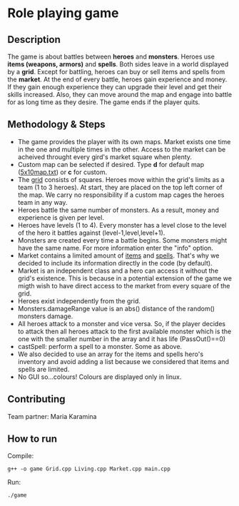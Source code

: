 # Role playing game

## Description

The game is about battles between **heroes** and **monsters**. Heroes use **items (weapons, armors)** and **spells**. Both sides leave in a world displayed by a **grid**. Except for battling, heroes can buy or sell items and spells from the **market**. At the end of every battle, heroes gain experience and money. If they gain enough experience they can upgrade their level and get their skills increased. Also, they can move around the map and engage into battle for as long time as they desire. The game ends if the player quits.

## Methodology & Steps
* The game provides the player with its own maps. Market exists one time in the one and multiple times in the other. Access to the market can be acheived throught every gird's market square when plenty. 
* Custom map can be selected if desired. Type **d** for default map ([5x10map.txt](https://github.com/gkoursiounis/cpp/blob/master/project/5x10map.txt)) or **c** for custom.
* The [grid](https://github.com/gkoursiounis/cpp/blob/master/project/Grid.h) consists of squares. Heroes move within the grid's limits as a team (1 to 3 heroes). At start, they are placed on the top left corner of the map. We carry no responsibility if a custom map cages the heroes team in any way.
* Heroes battle the same number of monsters. As a result, money and experience is given per level.
* Heroes have levels (1 to 4). Every monster has a level close to the level of the hero it battles against (level-1,level,level+1). 
* Monsters are created every time a battle begins. Some monsters might have the same name. For more information enter the "info" option.
* Market contains a limited amount of [items](https://github.com/gkoursiounis/cpp/blob/master/project/Item.h) and [spells](https://github.com/gkoursiounis/cpp/blob/master/project/Spell.h). That's why we decided to include its information directly in the code (by default). 
* Market is an independent class and a hero can access it without the grid's existence. This is because in a potential extension of the game we migth wish to have direct access to the market from every square of the grid.
* Heroes exist independently from the grid.
* Monsters.damageRange value is an abs() distance of the random() monsters damage.
* All heroes attack to a monster and vice versa. So, if the player decides to attack then all heroes attack to the first available monster which is the one with the smaller number in the array and it has life (PassOut()==0) 
* castSpell: perform a spell to a monster. Some as above.
* We also decided to use an array for the items and spells hero's inventory and avoid adding a list because we considered that items and spells are limited. 
* No GUI so...colours! Colours are displayed only in linux.

## Contributing

Team partner: Maria Karamina

## How to run
Compile:
```
g++ -o game Grid.cpp Living.cpp Market.cpp main.cpp
```
Run:
```
./game
```
